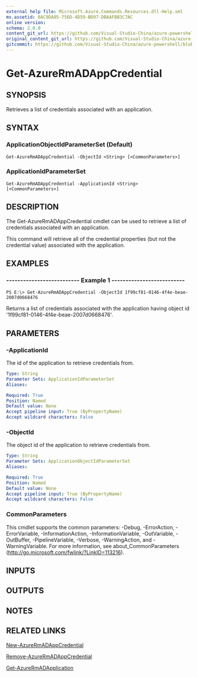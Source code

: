 ```yaml
---
external help file: Microsoft.Azure.Commands.Resources.dll-Help.xml
ms.assetid: 6AC9DA05-756D-4D59-BD97-DBAAFBB3C7AC
online version:
schema: 2.0.0
content_git_url: https://github.com/Visual-Studio-China/azure-powershell/blob/preview/src/ResourceManager/Resources/Commands.Resources/help/Get-AzureRmADAppCredential.md
original_content_git_url: https://github.com/Visual-Studio-China/azure-powershell/blob/preview/src/ResourceManager/Resources/Commands.Resources/help/Get-AzureRmADAppCredential.md
gitcommit: https://github.com/Visual-Studio-China/azure-powershell/blob/928b010f993c0b8148a305b24dcd72d1b9141705
---
```


# Get-AzureRmADAppCredential

## SYNOPSIS
Retrieves a list of credentials associated with an application.

## SYNTAX

### ApplicationObjectIdParameterSet (Default)
```
Get-AzureRmADAppCredential -ObjectId <String> [<CommonParameters>]
```

### ApplicationIdParameterSet
```
Get-AzureRmADAppCredential -ApplicationId <String> [<CommonParameters>]
```

## DESCRIPTION
The Get-AzureRmADAppCredential cmdlet can be used to retrieve a list of credentials associated with an application.

This command will retrieve all of the credential properties (but not the credential value) associated with the application.

## EXAMPLES

### --------------------------  Example 1  --------------------------
```
PS E:\> Get-AzureRmADAppCredential -ObjectId 1f99cf81-0146-4f4e-beae-2007d0668476
```

Returns a list of credentials associated with the application having object id '1f99cf81-0146-4f4e-beae-2007d0668476'.

## PARAMETERS

### -ApplicationId
The id of the application to retrieve credentials from.

```yaml
Type: String
Parameter Sets: ApplicationIdParameterSet
Aliases: 

Required: True
Position: Named
Default value: None
Accept pipeline input: True (ByPropertyName)
Accept wildcard characters: False
```

### -ObjectId
The object id of the application to retrieve credentials from.

```yaml
Type: String
Parameter Sets: ApplicationObjectIdParameterSet
Aliases: 

Required: True
Position: Named
Default value: None
Accept pipeline input: True (ByPropertyName)
Accept wildcard characters: False
```

### CommonParameters
This cmdlet supports the common parameters: -Debug, -ErrorAction, -ErrorVariable, -InformationAction, -InformationVariable, -OutVariable, -OutBuffer, -PipelineVariable, -Verbose, -WarningAction, and -WarningVariable. For more information, see about_CommonParameters (http://go.microsoft.com/fwlink/?LinkID=113216).

## INPUTS

## OUTPUTS

## NOTES

## RELATED LINKS

[New-AzureRmADAppCredential](./New-AzureRmADAppCredential.md)

[Remove-AzureRmADAppCredential](./Remove-AzureRmADAppCredential.md)

[Get-AzureRmADApplication](./Get-AzureRmADApplication.md)

